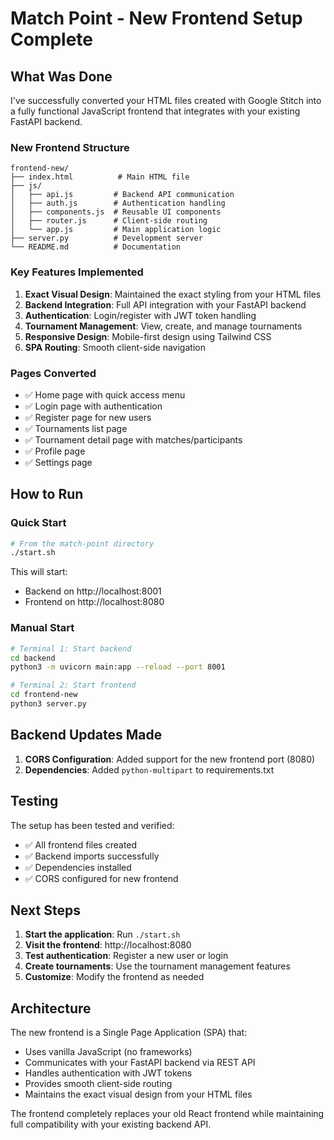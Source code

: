 # Match Point - New Frontend Setup Complete

## What Was Done

I've successfully converted your HTML files created with Google Stitch into a fully functional JavaScript frontend that integrates with your existing FastAPI backend.

### New Frontend Structure

```
frontend-new/
├── index.html          # Main HTML file
├── js/
│   ├── api.js         # Backend API communication
│   ├── auth.js        # Authentication handling
│   ├── components.js  # Reusable UI components
│   ├── router.js      # Client-side routing
│   └── app.js         # Main application logic
├── server.py          # Development server
└── README.md          # Documentation
```

### Key Features Implemented

1. **Exact Visual Design**: Maintained the exact styling from your HTML files
2. **Backend Integration**: Full API integration with your FastAPI backend
3. **Authentication**: Login/register with JWT token handling
4. **Tournament Management**: View, create, and manage tournaments
5. **Responsive Design**: Mobile-first design using Tailwind CSS
6. **SPA Routing**: Smooth client-side navigation

### Pages Converted

- ✅ Home page with quick access menu
- ✅ Login page with authentication
- ✅ Register page for new users
- ✅ Tournaments list page
- ✅ Tournament detail page with matches/participants
- ✅ Profile page
- ✅ Settings page

## How to Run

### Quick Start
```bash
# From the match-point directory
./start.sh
```

This will start:
- Backend on http://localhost:8001
- Frontend on http://localhost:8080

### Manual Start
```bash
# Terminal 1: Start backend
cd backend
python3 -m uvicorn main:app --reload --port 8001

# Terminal 2: Start frontend
cd frontend-new
python3 server.py
```

## Backend Updates Made

1. **CORS Configuration**: Added support for the new frontend port (8080)
2. **Dependencies**: Added `python-multipart` to requirements.txt

## Testing

The setup has been tested and verified:
- ✅ All frontend files created
- ✅ Backend imports successfully
- ✅ Dependencies installed
- ✅ CORS configured for new frontend

## Next Steps

1. **Start the application**: Run `./start.sh`
2. **Visit the frontend**: http://localhost:8080
3. **Test authentication**: Register a new user or login
4. **Create tournaments**: Use the tournament management features
5. **Customize**: Modify the frontend as needed

## Architecture

The new frontend is a Single Page Application (SPA) that:
- Uses vanilla JavaScript (no frameworks)
- Communicates with your FastAPI backend via REST API
- Handles authentication with JWT tokens
- Provides smooth client-side routing
- Maintains the exact visual design from your HTML files

The frontend completely replaces your old React frontend while maintaining full compatibility with your existing backend API.